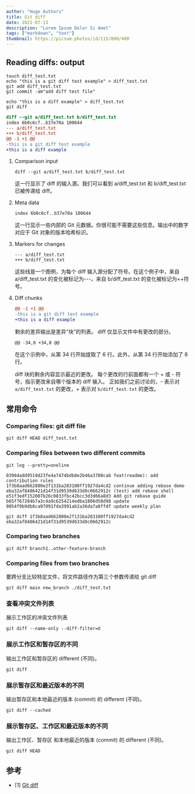```yaml
---
author: "Hugo Authors"
title: Git diff
date: 2021-07-13
description: "Lorem Ipsum Dolor Si Amet"
tags: ["markdown", "text"]
thumbnail: https://picsum.photos/id/115/800/400
---
```


## Reading diffs: output

```shell
touch diff_test.txt
echo "this is a git diff test example" > diff_test.txt
git add diff_test.txt
git commit -am"add diff test file"
```

```shell
echo "this is a diff example" > diff_test.txt
git diff
```

```diff
diff --git a/diff_test.txt b/diff_test.txt
index 6b0c6cf..b37e70a 100644
--- a/diff_test.txt
+++ b/diff_test.txt
@@ -1 +1 @@
-this is a git diff test example
+this is a diff example
```

1. Comparison input

   ```console
   diff --git a/diff_test.txt b/diff_test.txt
   ```

   这一行显示了 diff 的输入源。我们可以看到 a/diff_test.txt 和 b/diff_test.txt 已被传递给 diff。

2. Meta data

   ```console
   index 6b0c6cf..b37e70a 100644
   ```

   这一行显示一些内部的 Git 元数据。你很可能不需要这些信息。输出中的数字对应于 Git 对象的版本哈希标识。

3. Markers for changes

   ```console
   --- a/diff_test.txt
   +++ b/diff_test.txt
   ```

   这些线是一个图例，为每个 diff 输入源分配了符号。在这个例子中，来自 a/diff_test.txt 的变化被标记为---，来自 b/diff_test.txt 的变化被标记为++符号。

4. Diff chunks

   ```diff
   @@ -1 +1 @@
   -this is a git diff test example
   +this is a diff example
   ```

   剩余的差异输出是差异“块”的列表。 diff 仅显示文件中有更改的部分。

   ```console
   @@ -34,6 +34,8 @@
   ```

   在这个示例中，从第 34 行开始提取了 6 行。此外，从第 34 行开始添加了 8 行。

   diff 块的剩余内容显示最近的更改。 每个更改的行前面都有一个 + 或 - 符号，指示更改来自哪个版本的 diff 输入。
   正如我们之前讨论的，- 表示对 `a/diff_test.txt` 的更改，+ 表示对 `b/diff_test.txt` 的更改。

## 常用命令

### Comparing files: git diff file

```shell
git diff HEAD diff_test.txt
```

### Comparing files between two different commits

```shell
git log --pretty=oneline
```

```console
03984add9519d23fe4a7474bdb8e2b46a3708cab feat(readme): add contribution rules
1f3b8aad662800e2f131ba283100ff1927da4cd2 continue adding rebase demo
eba32af8486421d14f31d9539d633d8c0662912c (test) add rebase shell
e51f3edf152007b26c0833fbc42bcc3d3d66a8d3 Add git rebase guide
b65f767284b7a3c4a9c6254214edba1806d58d98 update
9054f9b9db8ca97091fda3991ab2a36da7a8ffdf update weekly plan
```

```shell
git diff 1f3b8aad662800e2f131ba283100ff1927da4cd2 eba32af8486421d14f31d9539d633d8c0662912c
```

### Comparing two branches

```shell
git diff branch1..other-feature-branch
```

### Comparing files from two branches

要跨分支比较特定文件，将文件路径作为第三个参数传递给 git diff

```shell
git diff main new_branch ./diff_test.txt
```

### 查看冲突文件列表

展示工作区的冲突文件列表

```shell
git diff --name-only --diff-filter=U
```

### 展示工作区和暂存区的不同

输出工作区和暂存区的 different (不同)。

```shell
git diff
```

### 展示暂存区和最近版本的不同

输出暂存区和本地最近的版本 (commit) 的 different (不同)。

```shell
git diff --cached
```

### 展示暂存区、工作区和最近版本的不同

输出工作区、暂存区 和本地最近的版本 (commit) 的 different (不同)。

```shell
git diff HEAD
```

## 参考

- [1] [Git diff](https://www.atlassian.com/git/tutorials/saving-changes/git-diff)
